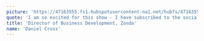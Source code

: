 ```yaml
---
picture: 'https://47163555.fs1.hubspotusercontent-na1.net/hubfs/47163555/cross.jpeg'
quote: 'I am so excited for this show - I have subscribed to the socials and can\'t wait for new episodes!'
title: 'Director of Business Development, Zonda'
name: 'Daniel Cross'
---
```

